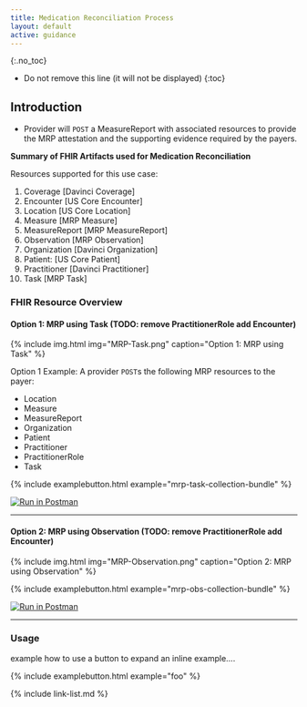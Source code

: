 ```yaml
---
title: Medication Reconciliation Process
layout: default
active: guidance
---
```


{:.no_toc}

<!-- TOC  the css styling for this is \pages\assets\css\project.css under 'markdown-toc'-->

* Do not remove this line (it will not be displayed)
{:toc}

##  Introduction

- Provider will `POST` a MeasureReport with associated resources to provide the MRP attestation and the supporting evidence required by the payers.


**Summary of FHIR Artifacts used for Medication Reconciliation**


Resources supported for this use case:

1. Coverage [Davinci Coverage]
1. Encounter [US Core Encounter]
1. Location [US Core Location]
1. Measure [MRP Measure]
1. MeasureReport [MRP MeasureReport]
1. Observation [MRP Observation]
1. Organization [Davinci Organization]
1. Patient: [US Core Patient]
1. Practitioner [Davinci Practitioner]
1. Task [MRP Task]

<!--
|Resource|Argo DSTU2|US Core STU3|Argonaut/USCore R4|
|---|---|---|---|
|Patient|Y|Y|Pending  publication of R4|
|Practitioner|Y|Y|Pending  publication of R4|
|Organization|Y|Y|Pending  publication of R4|
|Location|N|Y|Pending  publication of R4|
|PractionerRole|N|Y|Pending  publication of R4|
|Procedure|Y|Y|Pending  publication of R4|
|Coverage|N|N|No Plans|
|Observation|Y ( as vitals, lab results, smoking|Y ( as vitals, lab results, smoking|Pending  publication of R4|
|Task|N|N|No Plans|

-->

### FHIR Resource Overview

#### Option 1: MRP using Task (TODO: remove PractitionerRole add Encounter)

{% include img.html img="MRP-Task.png" caption="Option 1: MRP using Task" %}

Option 1 Example:  A provider `POST`s the following MRP resources to the payer:

- Location
- Measure
- MeasureReport
- Organization
- Patient
- Practitioner
- PractitionerRole
- Task

{% include examplebutton.html example="mrp-task-collection-bundle" %}

[![Run in Postman](https://run.pstmn.io/button.svg)](https://app.getpostman.com/run-collection/22fbcdcc6df16bace3b0)

---

#### Option 2: MRP using Observation (TODO: remove PractitionerRole add Encounter)

{% include img.html img="MRP-Observation.png" caption="Option 2: MRP using Observation" %}

{% include examplebutton.html example="mrp-obs-collection-bundle" %}

[![Run in Postman](https://run.pstmn.io/button.svg)](https://app.getpostman.com/run-collection/22fbcdcc6df16bace3b0)

---

### Usage

example how to use a button to expand an inline example....

{% include examplebutton.html example="foo" %}

{% include link-list.md %}
